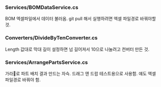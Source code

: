 
### Services/BOMDataService.cs ###
BOM 엑셀파일에서 데이터 불러옴.
git pull 해서 실행하려면 엑셀 파일경로 바꿔야할 것.

### Converters/DivideByTenConverter.cs ###
Length 값대로 막대 길이 설정하면 넘 길어져서 10으로 나눌려고 컨버터 만든 것.

### Services/ArrangePartsService.cs ###
가라로 파트 배치 결과 만드는 자슥. 드래그 앤 드랍 테스트용으로 사용함. 얘도 액셀 파일경로 바꿔야 함.
